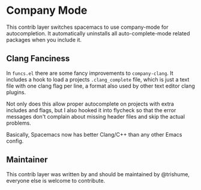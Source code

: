 # Company Mode

This contrib layer switches spacemacs to use company-mode for autocompletion.
It automatically uninstalls all auto-complete-mode related packages when you include it.

## Clang Fanciness

In `funcs.el` there are some fancy improvements to `company-clang`.
It includes a hook to load a projects `.clang_complete` file, which is just a text
file with one clang flag per line, a format also used by other text editor clang plugins.

Not only does this allow proper autocomplete on projects with extra includes and flags,
but I also hooked it into flycheck so that the error messages don't complain about missing
header files and skip the actual problems.

Basically, Spacemacs now has better Clang/C++ than any other Emacs config.

## Maintainer

This contrib layer was written by and should be maintained by @trishume, everyone else is
welcome to contribute.
